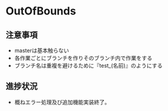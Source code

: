 # OutOfBounds
## 注意事項
- masterは基本触らない
- 各作業ごとにブランチを作りそのブランチ内で作業をする
- ブランチ名は重複を避けるために『test_(名前)』のようにする

## 進捗状況
- 概ねエラー処理及び追加機能実装終了。
